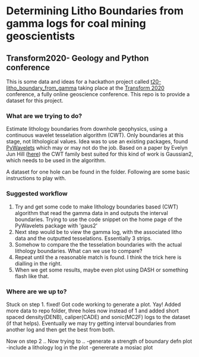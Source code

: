 # Determining Litho Boundaries from gamma logs for coal mining geoscientists
## Transform2020- Geology and Python conference

This is some data and ideas for a hackathon project called [t20-litho_boundary_from_gamma](https://swung.slack.com/archives/C014YJM3UJW) taking place at the [Transform 2020](https://transform2020.sched.com/)  conference, a fully online geoscience conference.  This repo is to provide a dataset for this project.

### What are we trying to do?

Estimate lithology boundaries from downhole geophysics, using a continuous wavelet tesselation algorithm (CWT).  Only boundaries at this stage, not lithological values.  Idea was to use an existing packages, found [PyWavelets](https://pywavelets.readthedocs.io/en/latest/index.html#) which may or may not do the job.  Based on a paper by Evelyn Jun Hill ([here](https://www.researchgate.net/publication/339871641_Improving_Automated_Geological_Logging_of_Drill_Holes_by_Incorporating_Multiscale_Spatial_Methods)) the CWT family best suited for this kind of work is Gaussian2, which needs to be used in the algorithm.

A dataset for one hole can be found in the folder. Following are some basic instructions to play with.

### Suggested workflow
1. Try and get some code to make lithology boundaries based (CWT) algorithm that read the gamma data in and outputs the interval boundaries.  Trying to use the code snippet on the home page of the PyWavelets package with 'gaus2'
2. Next step would be to view the gamma log, with the associated litho data and the outputted tesselations.  Essentially 3 strips.
3. Somehow to compare the the tesselation boundaries with the actual lithology boundaries.  What can we use to compare?
4. Repeat until the a reasonable match is found.  I think the trick here is dialling in the right.
5. When we get some results, maybe even plot using DASH or something flash like that.

### Where are we up to?
Stuck on step 1.  fixed! Got code working to generate a plot.  Yay!
Added more data to repo folder, three holes now instead of 1 and added short spaced density(DENB), caliper(CADE) and sonic(MC2F) logs to the dataset (if that helps).  Eventually we may try getting interval boundaries from another log and then get the best from both.

Now on step 2 ..
    Now trying to ..
    -generate a strength of boundary defn plot
    -include a lithology log  in the plot
    -genererate a mosiac plot
